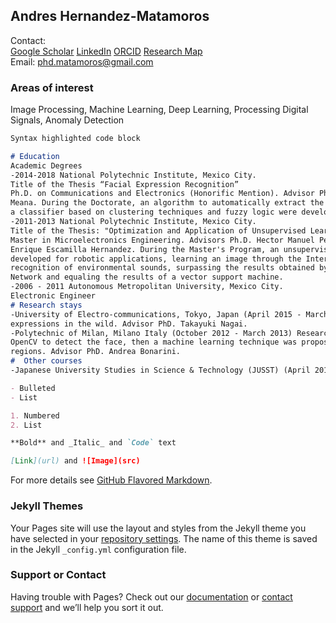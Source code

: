 ## Andres Hernandez-Matamoros

Contact:<br>
[Google Scholar]( https://scholar.google.com/citations?user=kkE-410AAAAJ&hl=en)
[LinkedIn](https://www.linkedin.com/in/andr%C3%A9s-h-ab626b78)
[ORCID](https://orcid.org/0000-0002-4896-2909)
[Research Map](https://researchmap.jp/matamoros?lang=en)<br>
Email: phd.matamoros@gmail.com<br>

### Areas of interest

Image Processing, Machine Learning, Deep Learning, Processing Digital Signals, Anomaly Detection<br>

```markdown
Syntax highlighted code block

# Education
Academic Degrees
-2014-2018 National Polytechnic Institute, Mexico City.
Title of the Thesis “Facial Expression Recognition”
Ph.D. on Communications and Electronics (Honorific Mention). Advisor Ph.D. Hector Manuel Perez
Meana. During the Doctorate, an algorithm to automatically extract the interest regions of face and
a classifier based on clustering techniques and fuzzy logic were developed.
-2011-2013 National Polytechnic Institute, Mexico City.
Title of the Thesis: "Optimization and Application of Unsupervised Learning Algorithms."
Master in Microelectronics Engineering. Advisors Ph.D. Hector Manuel Perez Meana and PhD.
Enrique Escamilla Hernandez. During the Master's Program, an unsupervised learning algorithm was
developed for robotic applications, learning an image through the Internet. It was also tested in
recognition of environmental sounds, surpassing the results obtained by an Artificial Neural
Network and equaling the results of a vector support machine.
-2006 - 2011 Autonomous Metropolitan University, Mexico City.
Electronic Engineer
# Research stays
-University of Electro-communications, Tokyo, Japan (April 2015 - March 2016) Recognition of facial
expressions in the wild. Advisor PhD. Takayuki Nagai.
-Polytechnic of Milan, Milano Italy (October 2012 - March 2013) Research on facial expressions using
OpenCV to detect the face, then a machine learning technique was proposed to recognize the face
regions. Advisor PhD. Andrea Bonarini.
#  Other courses
-Japanese University Studies in Science & Technology (JUSST) (April 2015 -March 2016)

- Bulleted
- List

1. Numbered
2. List

**Bold** and _Italic_ and `Code` text

[Link](url) and ![Image](src)
```

For more details see [GitHub Flavored Markdown](https://guides.github.com/features/mastering-markdown/).

### Jekyll Themes

Your Pages site will use the layout and styles from the Jekyll theme you have selected in your [repository settings](https://github.com/phdmatamoros/AGHM-CV/settings/pages). The name of this theme is saved in the Jekyll `_config.yml` configuration file.

### Support or Contact

Having trouble with Pages? Check out our [documentation](https://docs.github.com/categories/github-pages-basics/) or [contact support](https://support.github.com/contact) and we’ll help you sort it out.

